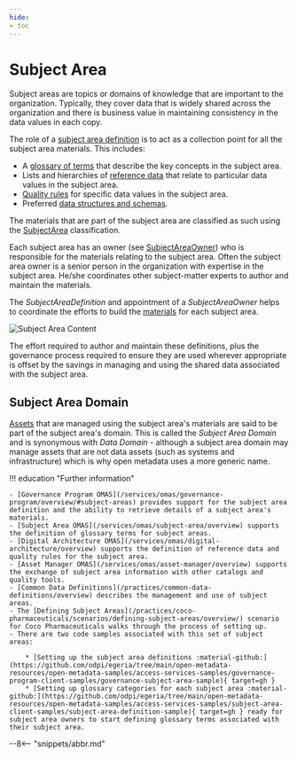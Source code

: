 ```yaml
---
hide:
- toc
---
```


<!-- SPDX-License-Identifier: CC-BY-4.0 -->
<!-- Copyright Contributors to the Egeria project. -->

# Subject Area

Subject areas are topics or domains of knowledge that are important to the organization.  Typically, they cover data that is widely shared across the organization and there is business value in maintaining consistency in the data values in each copy.

The role of a [subject area definition](/types/4/0425-Subject-Areas) is to act as a collection point for all the subject area materials.  This includes:

* A [glossary of terms](/types/3/0310-Glossary) that describe the key concepts in the subject area.
* Lists and hierarchies of [reference data](/types/5/0545-Reference-Data) that relate to particular data values in the subject area.
* [Quality rules](/types/4/0430-Technical-Controls) for specific data values in the subject area.
* Preferred [data structures and schemas](/types/5/0501-Schema-Elements).

The materials that are part of the subject area are classified as such using the [SubjectArea](/types/4/0425-Subject-Areas) classification.

Each subject area has an owner (see [SubjectAreaOwner](/types/4/0445-Governance-Roles)) who is responsible for the materials relating to the subject area.  Often the subject area owner is a senior person in the organization with expertise in the subject area.  He/she coordinates other subject-matter experts to author and maintain the materials.

The *SubjectAreaDefinition* and appointment of a *SubjectAreaOwner* helps to coordinate the efforts to build the [materials](/practices/common-data-definitions/overview) for each subject area.

![Subject Area Content](/guides/planning/governance-program/subject-area-definition.svg)

The effort required to author and maintain these definitions, plus the governance process required to ensure they are used wherever appropriate is offset by the savings in managing and using the shared data associated with the subject area.

## Subject Area Domain

[Assets](/concepts/asset) that are managed using the subject area's materials are said to be part of the subject area's domain.  This is called the *Subject Area Domain* and is synonymous with *Data Domain* - although a subject area domain may manage assets that are not data assets (such as systems and infrastructure) which is why open metadata uses a more generic name.


!!! education "Further information"
    
    - [Governance Program OMAS](/services/omas/governance-program/overview/#subject-areas) provides support for the subject area definition and the ability to retrieve details of a subject area's materials.
    - [Subject Area OMAS](/services/omas/subject-area/overview) supports the definition of glossary terms for subject areas.
    - [Digital Architecture OMAS](/services/omas/digital-architecture/overview) supports the definition of reference data and quality rules for the subject area.
    - [Asset Manager OMAS](/services/omas/asset-manager/overview) supports the exchange of subject area information with other catalogs and quality tools.
    - [Common Data Definitions](/practices/common-data-definitions/overview) describes the management and use of subject areas.
    - The [Defining Subject Areas](/practices/coco-pharmaceuticals/scenarios/defining-subject-areas/overview/) scenario for Coco Pharmaceuticals walks through the process of setting up.
    - There are two code samples associated with this set of subject areas:
    
        * [Setting up the subject area definitions :material-github:](https://github.com/odpi/egeria/tree/main/open-metadata-resources/open-metadata-samples/access-services-samples/governance-program-client-samples/governance-subject-area-sample){ target=gh }
        * [Setting up glossary categories for each subject area :material-github:](https://github.com/odpi/egeria/tree/main/open-metadata-resources/open-metadata-samples/access-services-samples/subject-area-client-samples/subject-area-definition-sample){ target=gh } ready for subject area owners to start defining glossary terms associated with their subject area.


--8<-- "snippets/abbr.md"
